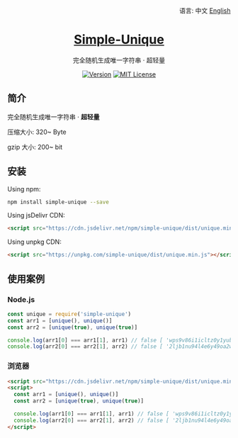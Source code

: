 <div align="right">
  语言:
  中文
  <a title="English" href="/README_EN.md">English</a>
</div>

<h1 align="center"><a href="https://github.com/lete114/Simple-Unique" target="_blank">Simple-Unique</a></h1>
<p align="center">完全随机生成唯一字符串 · 超轻量</p>

<p align="center">
    <a href="https://github.com/Lete114/Simple-Unique/releases/"><img src="https://img.shields.io/npm/v/simple-unique?logo=npm" alt="Version"></a>
    <a href="https://github.com/Lete114/Simple-Unique/blob/master/LICENSE"><img src="https://img.shields.io/github/license/Lete114/Simple-Unique?color=FF5531" alt="MIT License"></a>
</p>

## 简介

完全随机生成唯一字符串 · **超轻量**

压缩大小: 320~ Byte

gzip 大小: 200~ bit

## 安装

Using npm:

```bash
npm install simple-unique --save
```

Using jsDelivr CDN:

```html
<script src="https://cdn.jsdelivr.net/npm/simple-unique/dist/unique.min.js"></script>
```

Using unpkg CDN:

```html
<script src="https://unpkg.com/simple-unique/dist/unique.min.js"></script>
```

## 使用案例

### Node.js

```js
const unique = require('simple-unique')
const arr1 = [unique(), unique()]
const arr2 = [unique(true), unique(true)]

console.log(arr1[0] === arr1[1], arr1) // false [ 'wps9v86i1icltz0y1yub', 'g1wozldayykvszuh2xyq' ]
console.log(arr2[0] === arr2[1], arr2) // false [ '2ljb1nu94l4e6y49oa2w.dp8ftwjtlzv', 'wmuogoa3lt1g45ycq0o.o7auhvika2' ]
```

### 浏览器

```html
<script src="https://cdn.jsdelivr.net/npm/simple-unique/dist/unique.min.js"></script>
<script>
  const arr1 = [unique(), unique()]
  const arr2 = [unique(true), unique(true)]

  console.log(arr1[0] === arr1[1], arr1) // false [ 'wps9v86i1icltz0y1yub', 'g1wozldayykvszuh2xyq' ]
  console.log(arr2[0] === arr2[1], arr2) // false [ '2ljb1nu94l4e6y49oa2w.dp8ftwjtlzv', 'wmuogoa3lt1g45ycq0o.o7auhvika2' ]
</script>
```

